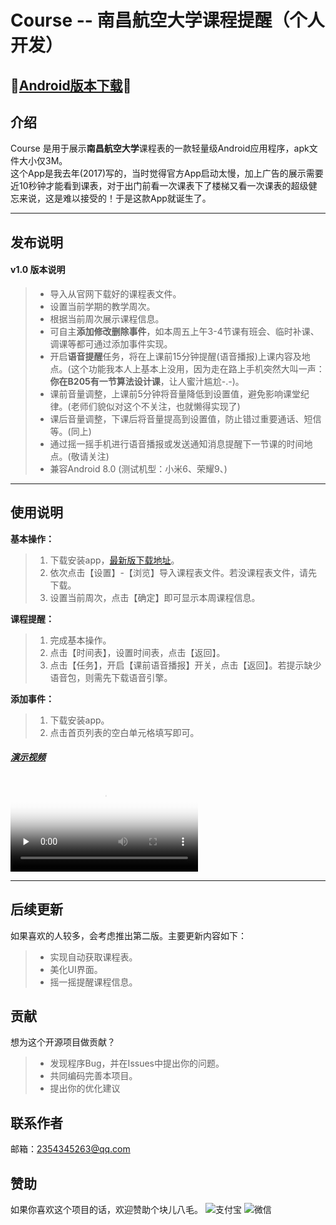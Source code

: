 # Course -- 南昌航空大学课程提醒（个人开发）

## 🔴[Android版本下载](https://github.com/Peeeng/Course/raw/master/release/course-release-1.6.apk)🔴
## 介绍
Course 是用于展示**南昌航空大学**课程表的一款轻量级Android应用程序，apk文件大小仅3M。  
这个App是我去年(2017)写的，当时觉得官方App启动太慢，加上广告的展示需要近10秒钟才能看到课表，对于出门前看一次课表下了楼梯又看一次课表的超级健忘来说，这是难以接受的！于是这款App就诞生了。

---------

## 发布说明
#### **v1.0 版本说明** 
> * 导入从官网下载好的课程表文件。
> * 设置当前学期的教学周次。
> * 根据当前周次展示课程信息。
> * 可自主**添加修改删除事件**，如本周五上午3-4节课有班会、临时补课、调课等都可通过添加事件实现。
> * 开启**语音提醒**任务，将在上课前15分钟提醒(语音播报)上课内容及地点。(这个功能我本人上基本上没用，因为走在路上手机突然大叫一声：**你在B205有一节算法设计课**，让人蜜汁尴尬-.-)。
> * 课前音量调整，上课前5分钟将音量降低到设置值，避免影响课堂纪律。(老师们貌似对这个不关注，也就懒得实现了)
> * 课后音量调整，下课后将音量提高到设置值，防止错过重要通话、短信等。(同上)
> * 通过摇一摇手机进行语音播报或发送通知消息提醒下一节课的时间地点。(敬请关注)
> * 兼容Android 8.0 (测试机型：小米6、荣耀9、)

----------
## 使用说明 

**基本操作：**
> 1. 下载安装app，[最新版下载地址](https://github.com/Peeeng/Course/raw/master/release/course-release-1.6.apk)。
> 2. 依次点击【设置】-【浏览】导入课程表文件。若没课程表文件，请先下载。
> 3. 设置当前周次，点击【确定】即可显示本周课程信息。

**课程提醒：**
> 1. 完成基本操作。
> 2. 点击【时间表】，设置时间表，点击【返回】。
> 3. 点击【任务】，开启【课前语音播报】开关，点击【返回】。若提示缺少语音包，则需先下载语音引擎。

**添加事件：**
> 1. 下载安装app。
> 2. 点击首页列表的空白单元格填写即可。

##### [演示视频](https://github.com/Peeeng/Course/raw/master/release/%E6%BC%94%E7%A4%BA.mp4)
<video id="video" controls="" preload="none" poster="https://github.com/Peeeng/Course/raw/master/screenshoot/demo.jpg">
      <source id="mp4" src="https://github.com/Peeeng/Course/raw/master/release/%E6%BC%94%E7%A4%BA.mp4">
      <p>Your user agent does not support the HTML5 Video element.</p>
</video>

-----------

## 后续更新
如果喜欢的人较多，会考虑推出第二版。主要更新内容如下：
> * 实现自动获取课程表。
> * 美化UI界面。
> * 摇一摇提醒课程信息。

## 贡献
想为这个开源项目做贡献？
> * 发现程序Bug，并在Issues中提出你的问题。
> * 共同编码完善本项目。
> * 提出你的优化建议

## 联系作者
邮箱：2354345263@qq.com

## 赞助
如果你喜欢这个项目的话，欢迎赞助个块儿八毛。
![支付宝](https://github.com/Peeeng/Course/raw/master/screenshoot/alipay.jpg)
![微信](https://github.com/Peeeng/Course/raw/master/screenshoot/wepay.jpg)
